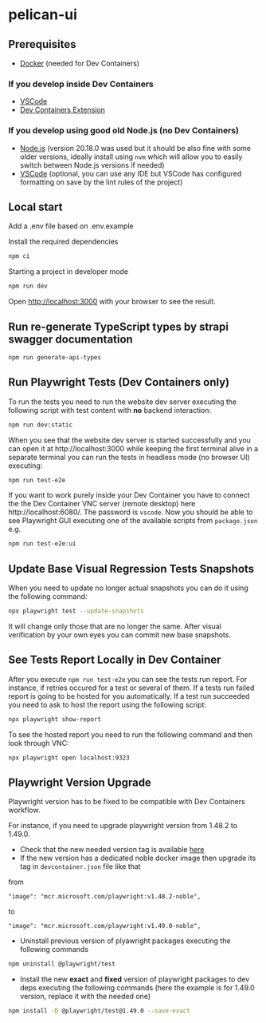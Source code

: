 # pelican-ui

## Prerequisites

- [Docker](https://www.docker.com/get-started/) (needed for Dev Containers)

### If you develop inside Dev Containers
- [VSCode](https://code.visualstudio.com/)
- [Dev Containers Extension](https://marketplace.visualstudio.com/items?itemName=ms-vscode-remote.remote-containers)

### If you develop using good old Node.js (no Dev Containers)

- [Node.js](https://nodejs.org/en) (version 20.18.0 was used but it should be also fine with some older versions, ideally install using `nvm` which will allow you to easily switch between Node.js versions if needed)
- [VSCode](https://code.visualstudio.com/) (optional, you can use any IDE but VSCode has configured formatting on save by the lint rules of the project)

## Local start

Add a .env file based on .env.example

Install the required dependencies

```bash
npm ci
```

Starting a project in developer mode

```bash
npm run dev
```
Open [http://localhost:3000](http://localhost:3000) with your browser to see the result.

## Run re-generate TypeScript types by strapi swagger documentation
```bash
npm run generate-api-types
```


## Run Playwright Tests (Dev Containers only)

To run the tests you need to run the website dev server executing the following script with test content with **no** backend interaction:
```bash
npm run dev:static
```

When you see that the website dev server is started successfully and you can open it at http://localhost:3000 while keeping the first terminal alive in a separate terminal you can run the tests in headless mode (no browser UI) executing:
```bash
npm run test-e2e
```

If you want to work purely inside your Dev Container you have to connect the the Dev Container VNC server (remote desktop) here http://localhost:6080/. The password is `vscode`. Now you should be able to see Playwright GUI executing one of the available scripts from `package.json` e.g.

```bash
npm run test-e2e:ui
```

## Update Base Visual Regression Tests Snapshots

When you need to update no longer actual snapshots you can do it using the following command:
```bash
npx playwright test --update-snapshots
```

It will change only those that are no longer the same. After visual verification by your own eyes you can commit new base snapshots.

## See Tests Report Locally in Dev Container

After you execute `npm run test-e2e` you can see the tests run report. For instance, if retries occured for a test or several of them. If a tests run failed report is going to be hosted for you automatically. If a test run succeeded you need to ask to host the report using the following script:
```bash
npx playwright show-report
```

To see the hosted report you need to run the following command and then look through VNC:
```bash
npx playwright open localhost:9323
```

## Playwright Version Upgrade

Playwright version has to be fixed to be compatible with Dev Containers workflow.

For instance, if you need to upgrade playwright version from 1.48.2 to 1.49.0.

- Check that the new needed version tag is available [here](https://mcr.microsoft.com/en-us/artifact/mar/playwright/tags)
- If the new version has a dedicated noble docker image then upgrade its tag in `devcontainer.json` file like that

from
```
"image": "mcr.microsoft.com/playwright:v1.48.2-noble",
```
to
```
"image": "mcr.microsoft.com/playwright:v1.49.0-noble",
```
- Uninstall previous version of plyawright packages executing the following commands
```bash
npm uninstall @playwright/test
```
- Install the new **exact** and **fixed** version of playwright packages to dev deps executing the following commands (here the example is for 1.49.0 version, replace it with the needed one)
```bash
npm install -D @playwright/test@1.49.0 --save-exact
```
